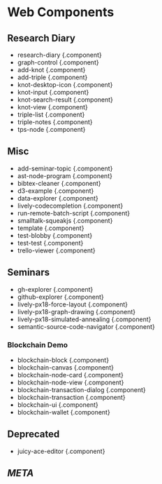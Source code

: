 <link rel="stylesheet" type="text/css" href="../src/components/index-style.css"  />

# Web Components


<script>
    import ComponentCreator from "src/client/morphic/component-creator.js"
  var container  = lively.query(this, "lively-container")
  if(!container) throw new Error("Not inside lively container?");
  ComponentCreator.createUI(container)
</script>

## Research Diary
- research-diary  {.component}
- graph-control  {.component}
- add-knot  {.component}
- add-triple  {.component}
- knot-desktop-icon  {.component}
- knot-input  {.component}
- knot-search-result  {.component}
- knot-view  {.component}
- triple-list  {.component}
- triple-notes  {.component}
- tps-node  {.component}


## Misc 
- add-seminar-topic  {.component}
- ast-node-program  {.component}
- bibtex-cleaner  {.component}
- d3-example  {.component}
- data-explorer  {.component}
- lively-codecompletion  {.component}
- run-remote-batch-script  {.component}
- smalltalk-squeakjs  {.component}
- template  {.component}
- test-blobby  {.component}
- test-test  {.component}
- trello-viewer  {.component}

## Seminars

- gh-explorer  {.component}
- github-explorer  {.component}
- lively-px18-force-layout  {.component}
- lively-px18-graph-drawing  {.component}
- lively-px18-simulated-annealing  {.component}
- semantic-source-code-navigator  {.component}

### Blockchain Demo

- blockchain-block  {.component}
- blockchain-canvas  {.component}
- blockchain-node-card  {.component}
- blockchain-node-view  {.component}
- blockchain-transaction-dialog  {.component}
- blockchain-transaction  {.component}
- blockchain-ui  {.component}
- blockchain-wallet  {.component}

## Deprecated

- juicy-ace-editor  {.component}


## *META*

<script>
  var context = lively.query(this, "lively-markdown").shadowRoot
  ComponentCreator.updateComponentsUI(container, context)
</script>